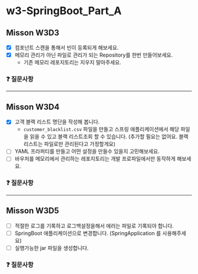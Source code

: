 # w3-SpringBoot_Part_A

## Misson W3D3

- [x] 컴포넌트 스캔을 통해서 빈이 등록되게 해보세요.
- [x] 메모리 관리가 아닌 파일로 관리가 되는 Repository를 한번 만들어보세요.
  - 기존 메모리 레포지토리는 지우지 말아주세요.

### ❓ 질문사항

<hr>

## Misson W3D4

- [x] 고객 블랙 리스트 명단을 작성해 봅니다.
  - `customer_blacklist.csv` 파일을 만들고 스프링 애플리케이션에서 해당 파일을 읽을 수 있고 블랙 리스트조회 할 수 있습니다. (추가할 필요는 없어요. 블랙리스트는 파일로만 관리된다고 가정할게요)
- [ ] YAML 프라퍼티를 만들고 어떤 설정을 만들수 있을지 고민해보세요.
- [ ] 바우처를 메모리에서 관리하는 레포지토리는 개발 프로파일에서만 동작하게 해보세요.

### ❓ 질문사항

<hr>

## Misson W3D5

- [ ]  적절한 로그를 기록하고 로그백설정을해서 에러는 파일로 기록되야 합니다.
- [ ] SpringBoot 애플리케이션으로 변경합니다. (SpringApplication 를 사용해주세요)
- [ ] 실행가능한 jar 파일을 생성합니다.

### ❓ 질문사항
